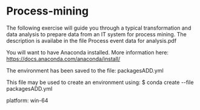 # Process-mining
The following exercise will guide you through a typical transformation and data analysis to prepare data from an IT system for process mining. 
The description is availabe in the file Process event data for analysis.pdf

You will want to have Anaconda installed. More information here: https://docs.anaconda.com/anaconda/install/

The environment has been saved to the file: packagesADD.yml

This file may be used to create an environment using:
$ conda create --file packagesADD.yml

platform: win-64 
